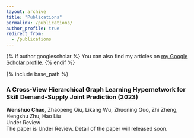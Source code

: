 ```yaml
---
layout: archive
title: "Publications"
permalink: /publications/
author_profile: true
redirect_from:
  - /publications
---
```


{% if author.googlescholar %}
  You can also find my articles on <u><a href="{{author.googlescholar}}">my Google Scholar profile</a>.</u>
{% endif %}

{% include base_path %}

### A Cross-View Hierarchical Graph Learning Hypernetwork for Skill Demand-Supply Joint Prediction (2023)
**Wenshuo Chao**, Zhaopeng Qiu, Likang Wu, Zhuoning Guo, Zhi Zheng, Hengshu Zhu, Hao Liu \
Under Review \
The paper is Under Review. Detail of the paper will released soon.
